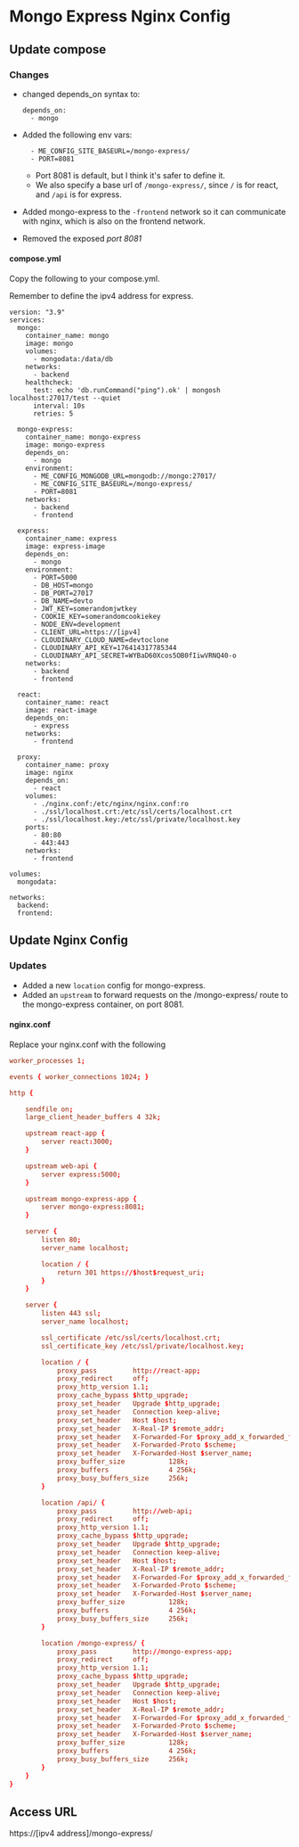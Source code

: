 # Mongo Express Nginx Config

## Update compose

### Changes

- changed depends_on syntax to:

  ```shell
  depends_on: 
    - mongo
  ```

- Added the following env vars:

  ```shell
    - ME_CONFIG_SITE_BASEURL=/mongo-express/
    - PORT=8081
  ```

  - Port 8081 is default, but I think it's safer to define it.
  - We also specify a base url of `/mongo-express/`, since `/` is for react, and `/api` is for express.

- Added mongo-express to the `-frontend` network so it can communicate with nginx, which is also on the frontend network.

- Removed the exposed *port 8081*

#### compose.yml

Copy the following to your compose.yml.

Remember to define the ipv4 address for express.

```shell
version: "3.9"
services:
  mongo:
    container_name: mongo
    image: mongo
    volumes:
      - mongodata:/data/db
    networks:
      - backend
    healthcheck:
      test: echo 'db.runCommand("ping").ok' | mongosh localhost:27017/test --quiet
      interval: 10s
      retries: 5

  mongo-express:
    container_name: mongo-express
    image: mongo-express
    depends_on:
      - mongo
    environment:
      - ME_CONFIG_MONGODB_URL=mongodb://mongo:27017/
      - ME_CONFIG_SITE_BASEURL=/mongo-express/
      - PORT=8081
    networks:
      - backend
      - frontend

  express:
    container_name: express
    image: express-image
    depends_on:
      - mongo
    environment:
      - PORT=5000
      - DB_HOST=mongo
      - DB_PORT=27017
      - DB_NAME=devto
      - JWT_KEY=somerandomjwtkey
      - COOKIE_KEY=somerandomcookiekey
      - NODE_ENV=development
      - CLIENT_URL=https://[ipv4]
      - CLOUDINARY_CLOUD_NAME=devtoclone
      - CLOUDINARY_API_KEY=176414317785344
      - CLOUDINARY_API_SECRET=WYBaD60Xcos5OB0fIiwVRNQ40-o
    networks:
      - backend
      - frontend

  react:
    container_name: react
    image: react-image
    depends_on:
      - express
    networks:
      - frontend

  proxy:
    container_name: proxy
    image: nginx
    depends_on:
      - react
    volumes:
      - ./nginx.conf:/etc/nginx/nginx.conf:ro
      - ./ssl/localhost.crt:/etc/ssl/certs/localhost.crt
      - ./ssl/localhost.key:/etc/ssl/private/localhost.key
    ports:
      - 80:80
      - 443:443
    networks:
      - frontend

volumes:
  mongodata:

networks:
  backend:
  frontend:
```

## Update Nginx Config

### Updates

- Added a new `location` config for mongo-express.
- Added an `upstream` to forward requests on the /mongo-express/ route to the mongo-express container, on port 8081.

#### nginx.conf

Replace your nginx.conf with the following

```conf
worker_processes 1;

events { worker_connections 1024; }

http {

    sendfile on;
    large_client_header_buffers 4 32k;

    upstream react-app {
        server react:3000;
    }

    upstream web-api {
        server express:5000;
    }

    upstream mongo-express-app {
        server mongo-express:8081;
    }

    server {
        listen 80;
        server_name localhost;

        location / {
            return 301 https://$host$request_uri;
        }
    }

    server {
        listen 443 ssl;
        server_name localhost;

        ssl_certificate /etc/ssl/certs/localhost.crt;
        ssl_certificate_key /etc/ssl/private/localhost.key;

        location / {
            proxy_pass         http://react-app;
            proxy_redirect     off;
            proxy_http_version 1.1;
            proxy_cache_bypass $http_upgrade;
            proxy_set_header   Upgrade $http_upgrade;
            proxy_set_header   Connection keep-alive;
            proxy_set_header   Host $host;
            proxy_set_header   X-Real-IP $remote_addr;
            proxy_set_header   X-Forwarded-For $proxy_add_x_forwarded_for;
            proxy_set_header   X-Forwarded-Proto $scheme;
            proxy_set_header   X-Forwarded-Host $server_name;
            proxy_buffer_size           128k;
            proxy_buffers               4 256k;
            proxy_busy_buffers_size     256k;
        }

        location /api/ {
            proxy_pass         http://web-api;
            proxy_redirect     off;
            proxy_http_version 1.1;
            proxy_cache_bypass $http_upgrade;
            proxy_set_header   Upgrade $http_upgrade;
            proxy_set_header   Connection keep-alive;
            proxy_set_header   Host $host;
            proxy_set_header   X-Real-IP $remote_addr;
            proxy_set_header   X-Forwarded-For $proxy_add_x_forwarded_for;
            proxy_set_header   X-Forwarded-Proto $scheme;
            proxy_set_header   X-Forwarded-Host $server_name;
            proxy_buffer_size           128k;
            proxy_buffers               4 256k;
            proxy_busy_buffers_size     256k;
        }

        location /mongo-express/ {
            proxy_pass         http://mongo-express-app;
            proxy_redirect     off;
            proxy_http_version 1.1;
            proxy_cache_bypass $http_upgrade;
            proxy_set_header   Upgrade $http_upgrade;
            proxy_set_header   Connection keep-alive;
            proxy_set_header   Host $host;
            proxy_set_header   X-Real-IP $remote_addr;
            proxy_set_header   X-Forwarded-For $proxy_add_x_forwarded_for;
            proxy_set_header   X-Forwarded-Proto $scheme;
            proxy_set_header   X-Forwarded-Host $server_name;
            proxy_buffer_size           128k;
            proxy_buffers               4 256k;
            proxy_busy_buffers_size     256k;
        }
    }
}
```

## Access URL

https://[ipv4 address]/mongo-express/
